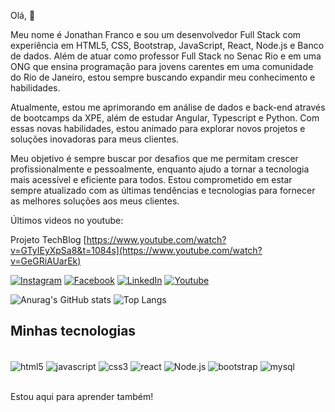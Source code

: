 Olá,  👋

Meu nome é Jonathan Franco e sou um desenvolvedor Full Stack com experiência em HTML5, CSS, Bootstrap, JavaScript, React, Node.js e Banco de dados. Além de atuar como professor Full Stack no Senac Rio e em uma ONG que ensina programação para jovens carentes em uma comunidade do Rio de Janeiro, estou sempre buscando expandir meu conhecimento e habilidades.

Atualmente, estou me aprimorando em análise de dados e back-end através de bootcamps da XPE, além de estudar Angular, Typescript e Python. Com essas novas habilidades, estou animado para explorar novos projetos e soluções inovadoras para meus clientes.

Meu objetivo é sempre buscar por desafios que me permitam crescer profissionalmente e pessoalmente, enquanto ajudo a tornar a tecnologia mais acessível e eficiente para todos. Estou comprometido em estar sempre atualizado com as últimas tendências e tecnologias para fornecer as melhores soluções aos meus clientes.

Últimos videos no youtube:

Projeto TechBlog
[https://www.youtube.com/watch?v=GTyIEyXpSa8&t=1084s](https://www.youtube.com/watch?v=GeGRiAUarEk)

[![Instagram](https://img.shields.io/badge/Instagram-E4405F?style=for-the-badge&logo=instagram&logoColor=white)](https://www.instagram.com/jjonathanfranco/)
[![Facebook](https://img.shields.io/badge/Facebook-1877F2?style=for-the-badge&logo=facebook&logoColor=white)](https://www.facebook.com/jjonathan.franco/)
[![LinkedIn](https://img.shields.io/badge/LinkedIn-0077B5?style=for-the-badge&logo=linkedin&logoColor=white)](https://www.linkedin.com/in/jonathan-franco-87302b203/)
[![Youtube](https://img.shields.io/badge/YouTube-FF0000?style=for-the-badge&logo=youtube&logoColor=white)](https://www.youtube.com/@newoldgamesbrasil4976)  


![Anurag's GitHub stats](https://github-readme-stats.vercel.app/api?username=jonathan-franco1983&show_icons=true&theme=radical)
![Top Langs](https://github-readme-stats.vercel.app/api/top-langs/?username=jonathan-franco1983&layout=compact&theme=radical)


## Minhas tecnologias 
<div>
<div style="display: inline_block"><br/>
<img align="center" alt="html5"
src="https://img.shields.io/badge/HTML5-E34F26?style=for-the-badge&logo=html5&logoColor=white">
<img align="center" alt="javascript" src="https://img.shields.io/badge/JavaScript-F7DF1E?style=for-the-badge&logo=javascript&logoColor=black">
<img align="center" alt="css3" src="https://img.shields.io/badge/CSS3-1572B6?style=for-the-badge&logo=css3&logoColor=white">
<img align="center" alt="react" src="https://img.shields.io/badge/React-20232A?style=for-the-badge&logo=react&logoColor=61DAFB">
<img align="center" alt="Node.js" src="https://img.shields.io/badge/Node.js-43853D?style=for-the-badge&logo=node.js&logoColor=white">
<img align="center" alt="bootstrap" src="https://img.shields.io/badge/Bootstrap-563D7C?style=for-the-badge&logo=bootstrap&logoColor=white">
<img align="center" alt="mysql" src="https://img.shields.io/badge/MySQL-00000F?style=for-the-badge&logo=mysql&logoColor=white">
</div>
<br/>

Estou aqui para aprender também!


